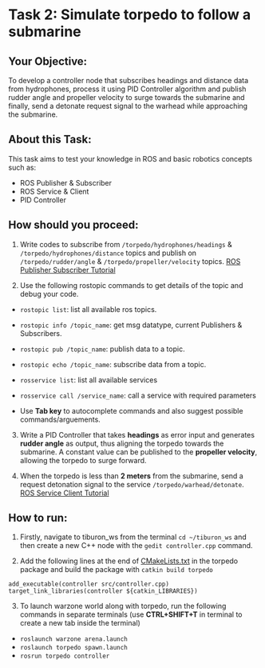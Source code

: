 # Task 2: Simulate torpedo to follow a submarine

## Your Objective:
To develop a controller node that subscribes headings and distance data from hydrophones, process it using PID Controller algorithm and publish rudder angle and propeller velocity to surge towards the submarine and finally, send a detonate request signal to the warhead while approaching the submarine.

## About this Task:
This task aims to test your knowledge in ROS and basic robotics concepts such as:
- ROS Publisher & Subscriber
- ROS Service & Client
- PID Controller

## How should you proceed:
1. Write codes to subscribe from `/torpedo/hydrophones/headings` & `/torpedo/hydrophones/distance` topics and publish on `/torpedo/rudder/angle` & `/torpedo/propeller/velocity` topics. [ROS Publisher Subscriber Tutorial](http://wiki.ros.org/ROS/Tutorials/WritingPublisherSubscriber%28c%2B%2B%29)

2. Use the following rostopic commands to get details of the topic and debug your code.
  - `rostopic list`: list all available ros topics.
  - `rostopic info /topic_name`: get msg datatype, current Publishers & Subscribers.
  - `rostopic pub /topic_name`: publish data to a topic.
  - `rostopic echo /topic_name`: subscribe data from a topic.

  - `rosservice list`: list all available services
  - `rosservice call /service_name`: call a service with required parameters
  - Use **Tab key** to autocomplete commands and also suggest possible commands/arguements.

3. Write a PID Controller that takes **headings** as error input and generates **rudder angle** as output, thus aligning the torpedo towards the submarine. A constant value can be published to the **propeller velocity**, allowing the torpedo to surge forward.

4. When the torpedo is less than **2 meters** from the submarine, send a request detonation signal to the service `/torpedo/warhead/detonate`. [ROS Service Client Tutorial](http://wiki.ros.org/ROS/Tutorials/WritingServiceClient%28c%2B%2B%29)

## How to run:
1. Firstly, navigate to tiburon_ws from the terminal `cd ~/tiburon_ws` and then create a new C++ node with the `gedit controller.cpp` command.

2. Add the following lines at the end of [CMakeLists.txt](../torpedo/CMakeLists.txt) in the torpedo package and build the package with `catkin build torpedo`

  ```
  add_executable(controller src/controller.cpp)
  target_link_libraries(controller ${catkin_LIBRARIES})
  ```

3. To launch warzone world along with torpedo, run the following commands in separate terminals (use **CTRL+SHIFT+T** in terminal to create a new tab inside the terminal)
  - `roslaunch warzone arena.launch`
  - `roslaunch torpedo spawn.launch`
  - `rosrun torpedo controller`
